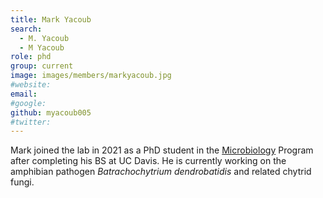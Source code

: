 ```yaml
---
title: Mark Yacoub
search:
  - M. Yacoub
  - M Yacoub
role: phd
group: current
image: images/members/markyacoub.jpg
#website:
email:
#google:
github: myacoub005
#twitter:
---
```


Mark joined the lab in 2021 as a PhD student in the [Microbiology](http://microbiology.ucr.edu) Program after completing his BS at UC Davis. He is currently working on the amphibian pathogen _Batrachochytrium dendrobatidis_ and related chytrid fungi. 
